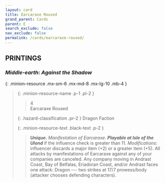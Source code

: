 ```yaml
---
layout: card
title: Earcaraxe Roused
grand_parent: Cards
parent: E
search_exclude: false
nav_exclude: false
permalink: /cards/earcaraxe-roused/
---
```


## PRINTINGS


### _Middle-earth: Against the Shadow_

{: .minion-resource .mx-sm-6 .mx-md-8 .mx-lg-10 .mb-4 }
> {: .minion-resource-name .p-1 .pl-2 }
> > <div class="hazard-mp">4</div>
> > <div class="card-name">Earcaraxe Roused</div>
>
> {: .hazard-classification .pr-2 }
> Dragon Faction
>
> {: .minion-resource-text .black-text .p-2 }
> > _**Unique.**_ _Manifestation of Earcaraxe._ ***Playable at Isle of the Ulond*** if the influence check is greater than 11. _Modifications:_ influencer discards a major item (+2) or a greater item (+5). All attacks by manifestations of Earcaraxe against any of your companies are canceled. Any company moving in Andrast Coast, Bay of Belfalas, Eriadoran Coast, and/or Andrast faces one attack: Dragon --- two strikes at 17/7 prowess/body (attacker chooses defending characters). 
> 
